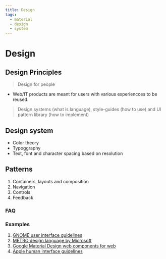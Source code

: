 ```yaml
---
title: Design
tags:
  - material
  - design
  - system
---
```


# Design

<TagLinks />

## Design Principles

> Design for people

- Web/IT products are meant for users with various experiencces to be reused.

> Design systems (what is language), style-guides (how to use) and UI pattern library (how to implement)

## Design system

- Color theory
- Typoggraphy
- Text, font and character spacing based on resolution

## Patterns

1. Containers, layouts and composition
2. Navigation
3. Controls
4. Feedback

### FAQ

### Examples

1. [GNOME user interface guidelines](https://developer.gnome.org/hig/index.html)
2. [METRO design language by Microsoft](<https://en.wikipedia.org/wiki/Metro_(design_language)>)
3. [Google  Material Design web components for web](https://material-components.github.io/material-components-web-catalog/#/)
4. [Apple human interface guidelines](https://developer.apple.com/design/human-interface-guidelines/)

<Footer />
